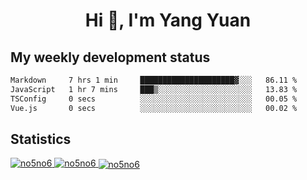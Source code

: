 <h1 align="center">Hi 👋, I'm Yang Yuan</h1>


## My weekly development status
<!--START_SECTION:waka-->

```txt
Markdown     7 hrs 1 min     █████████████████████▓░░░   86.11 %
JavaScript   1 hr 7 mins     ███▒░░░░░░░░░░░░░░░░░░░░░   13.83 %
TSConfig     0 secs          ░░░░░░░░░░░░░░░░░░░░░░░░░   00.05 %
Vue.js       0 secs          ░░░░░░░░░░░░░░░░░░░░░░░░░   00.02 %
```

<!--END_SECTION:waka-->

## Statistics
<a href="https://github.com/anuraghazra/github-readme-stats">
  <img src="https://github-readme-stats.vercel.app/api/top-langs/?username=no5no6&theme=dracula" alt="no5no6">
</a>
<a href="https://github.com/anuraghazra/github-readme-stats">
  <img src="https://github-readme-stats.vercel.app/api?username=no5no6&show_icons=true&theme=dracula&line_height=40" alt="no5no6">
</a>
<a href="https://github.com/anuraghazra/github-readme-stats">
  <img align="center" src="https://github-readme-streak-stats.herokuapp.com/?user=no5no6&theme=dracula" alt="no5no6" />
</a>